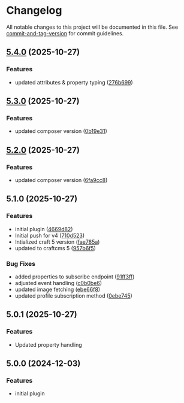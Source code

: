 # Changelog

All notable changes to this project will be documented in this file. See [commit-and-tag-version](https://github.com/absolute-version/commit-and-tag-version) for commit guidelines.

## [5.4.0](https://github.com/quantity-digital/craftcms-klaviyo/compare/v5.3.0...v5.4.0) (2025-10-27)


### Features

* updated attributes & property typing ([276b699](https://github.com/quantity-digital/craftcms-klaviyo/commit/276b699500bf0e1f440cfaec2863b5e66e51179e))

## [5.3.0](https://github.com/quantity-digital/craftcms-klaviyo/compare/v5.2.0...v5.3.0) (2025-10-27)


### Features

* updated composer version ([0b19e31](https://github.com/quantity-digital/craftcms-klaviyo/commit/0b19e31a68885c1766c5314d42d7834a3fa83cd9))

## [5.2.0](https://github.com/quantity-digital/craftcms-klaviyo/compare/v5.1.0...v5.2.0) (2025-10-27)


### Features

* updated composer version ([6fa9cc8](https://github.com/quantity-digital/craftcms-klaviyo/commit/6fa9cc8cf23d0ef3945bbb3e005bf371fc92617b))

## 5.1.0 (2025-10-27)


### Features

* initial plugin ([4669d82](https://github.com/quantity-digital/craftcms-klaviyo/commit/4669d8222890d41ba7602e10d52bb9aa8c38f84a))
* Initial push for v4 ([710d523](https://github.com/quantity-digital/craftcms-klaviyo/commit/710d523963779ce2c5f1fb6730d6edfa156aaf35))
* Intialized craft 5 version ([fae785a](https://github.com/quantity-digital/craftcms-klaviyo/commit/fae785a420eda34d9b2b1471258b93b4b7976417))
* updated to craftcms 5 ([957b6f5](https://github.com/quantity-digital/craftcms-klaviyo/commit/957b6f548389ab026b2dac1caa02a7f69d74792e))


### Bug Fixes

* added properties to subscribe endpoint ([91ff3ff](https://github.com/quantity-digital/craftcms-klaviyo/commit/91ff3ffd902d641c18546f2c9f7bfa2d67d59c3e))
* adjusted event handling ([c0b0be6](https://github.com/quantity-digital/craftcms-klaviyo/commit/c0b0be6ed07cc4b33fbcd5d4fc7f21faf8a5090d))
* updated image fetching ([ebe66f8](https://github.com/quantity-digital/craftcms-klaviyo/commit/ebe66f87dc073415463c5111bfa0dec46040e0ee))
* updated profile subscription method ([0ebe745](https://github.com/quantity-digital/craftcms-klaviyo/commit/0ebe74525be711b3eb6cd5fef8d91bca647a695d))

## 5.0.1 (2025-10-27)

### Features

- Updated property handling

## 5.0.0 (2024-12-03)

### Features

- initial plugin
